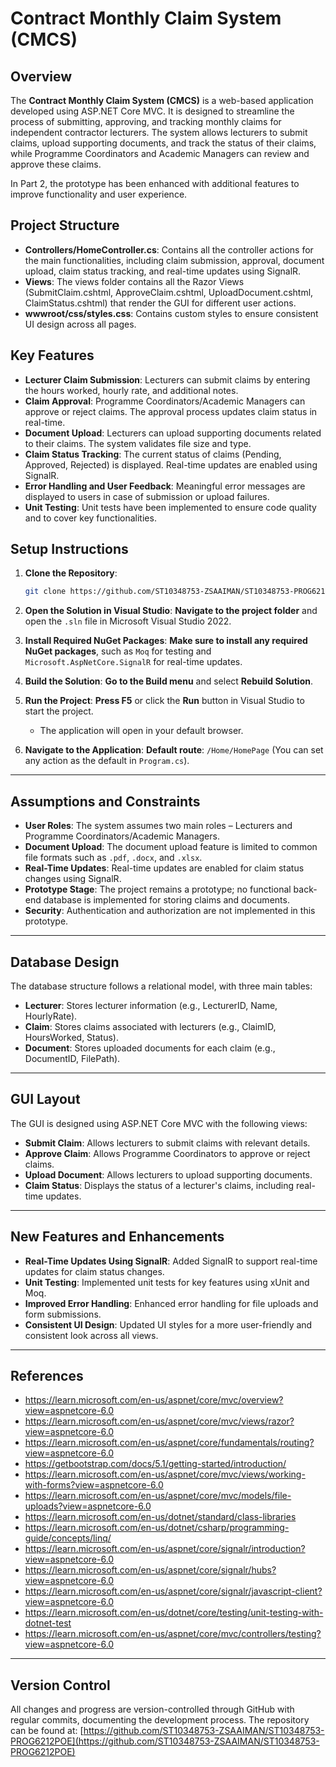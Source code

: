# Contract Monthly Claim System (CMCS)

## Overview

The **Contract Monthly Claim System (CMCS)** is a web-based application developed using ASP.NET Core MVC. It is designed to streamline the process of submitting, approving, and tracking monthly claims for independent contractor lecturers. The system allows lecturers to submit claims, upload supporting documents, and track the status of their claims, while Programme Coordinators and Academic Managers can review and approve these claims.

In Part 2, the prototype has been enhanced with additional features to improve functionality and user experience.

## Project Structure

- **Controllers/HomeController.cs**: Contains all the controller actions for the main functionalities, including claim submission, approval, document upload, claim status tracking, and real-time updates using SignalR.
- **Views**: The views folder contains all the Razor Views (SubmitClaim.cshtml, ApproveClaim.cshtml, UploadDocument.cshtml, ClaimStatus.cshtml) that render the GUI for different user actions.
- **wwwroot/css/styles.css**: Contains custom styles to ensure consistent UI design across all pages.

## Key Features

- **Lecturer Claim Submission**: Lecturers can submit claims by entering the hours worked, hourly rate, and additional notes.
- **Claim Approval**: Programme Coordinators/Academic Managers can approve or reject claims. The approval process updates claim status in real-time.
- **Document Upload**: Lecturers can upload supporting documents related to their claims. The system validates file size and type.
- **Claim Status Tracking**: The current status of claims (Pending, Approved, Rejected) is displayed. Real-time updates are enabled using SignalR.
- **Error Handling and User Feedback**: Meaningful error messages are displayed to users in case of submission or upload failures.
- **Unit Testing**: Unit tests have been implemented to ensure code quality and to cover key functionalities.

## Setup Instructions

1. **Clone the Repository**:
   ```bash
   git clone https://github.com/ST10348753-ZSAAIMAN/ST10348753-PROG6212POE
2. **Open the Solution in Visual Studio**:
 **Navigate to the project folder** and open the `.sln` file in Microsoft Visual Studio 2022.

3. **Install Required NuGet Packages**:
**Make sure to install any required NuGet packages**, such as `Moq` for testing and `Microsoft.AspNetCore.SignalR` for real-time updates.

4. **Build the Solution**:
**Go to the Build menu** and select **Rebuild Solution**.

5. **Run the Project**:
 **Press F5** or click the **Run** button in Visual Studio to start the project.
   - The application will open in your default browser.

6. **Navigate to the Application**:
**Default route**: `/Home/HomePage` (You can set any action as the default in `Program.cs`).

---

## Assumptions and Constraints

- **User Roles**: The system assumes two main roles – Lecturers and Programme Coordinators/Academic Managers.
- **Document Upload**: The document upload feature is limited to common file formats such as `.pdf`, `.docx`, and `.xlsx`.
- **Real-Time Updates**: Real-time updates are enabled for claim status changes using SignalR.
- **Prototype Stage**: The project remains a prototype; no functional back-end database is implemented for storing claims and documents.
- **Security**: Authentication and authorization are not implemented in this prototype.

---

## Database Design

The database structure follows a relational model, with three main tables:

- **Lecturer**: Stores lecturer information (e.g., LecturerID, Name, HourlyRate).
- **Claim**: Stores claims associated with lecturers (e.g., ClaimID, HoursWorked, Status).
- **Document**: Stores uploaded documents for each claim (e.g., DocumentID, FilePath).

---

## GUI Layout

The GUI is designed using ASP.NET Core MVC with the following views:

- **Submit Claim**: Allows lecturers to submit claims with relevant details.
- **Approve Claim**: Allows Programme Coordinators to approve or reject claims.
- **Upload Document**: Allows lecturers to upload supporting documents.
- **Claim Status**: Displays the status of a lecturer's claims, including real-time updates.

---

## New Features and Enhancements

- **Real-Time Updates Using SignalR**: Added SignalR to support real-time updates for claim status changes.
- **Unit Testing**: Implemented unit tests for key features using xUnit and Moq.
- **Improved Error Handling**: Enhanced error handling for file uploads and form submissions.
- **Consistent UI Design**: Updated UI styles for a more user-friendly and consistent look across all views.

---

## References

- https://learn.microsoft.com/en-us/aspnet/core/mvc/overview?view=aspnetcore-6.0
- https://learn.microsoft.com/en-us/aspnet/core/mvc/views/razor?view=aspnetcore-6.0
- https://learn.microsoft.com/en-us/aspnet/core/fundamentals/routing?view=aspnetcore-6.0
- https://getbootstrap.com/docs/5.1/getting-started/introduction/
- https://learn.microsoft.com/en-us/aspnet/core/mvc/views/working-with-forms?view=aspnetcore-6.0
- https://learn.microsoft.com/en-us/aspnet/core/mvc/models/file-uploads?view=aspnetcore-6.0
- https://learn.microsoft.com/en-us/dotnet/standard/class-libraries
- https://learn.microsoft.com/en-us/dotnet/csharp/programming-guide/concepts/linq/
- https://learn.microsoft.com/en-us/aspnet/core/signalr/introduction?view=aspnetcore-6.0
- https://learn.microsoft.com/en-us/aspnet/core/signalr/hubs?view=aspnetcore-6.0
- https://learn.microsoft.com/en-us/aspnet/core/signalr/javascript-client?view=aspnetcore-6.0
- https://learn.microsoft.com/en-us/dotnet/core/testing/unit-testing-with-dotnet-test
- https://learn.microsoft.com/en-us/aspnet/core/mvc/controllers/testing?view=aspnetcore-6.0

---

## Version Control

All changes and progress are version-controlled through GitHub with regular commits, documenting the development process. The repository can be found at: [https://github.com/ST10348753-ZSAAIMAN/ST10348753-PROG6212POE](https://github.com/ST10348753-ZSAAIMAN/ST10348753-PROG6212POE)
